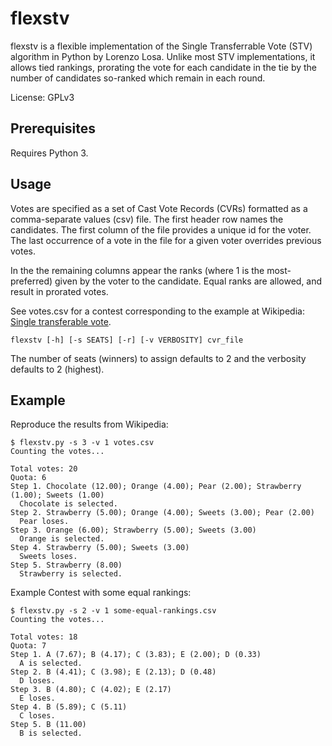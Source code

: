 # flexstv

flexstv is a flexible implementation of the Single Transferrable Vote (STV) algorithm in Python by Lorenzo Losa.
Unlike most STV implementations, it allows tied rankings, prorating the vote for each candidate in
the tie by the number of candidates so-ranked which remain in each round.

License: GPLv3

## Prerequisites
Requires Python 3.

## Usage

Votes are specified as a set of Cast Vote Records (CVRs)
formatted as a comma-separate values (csv) file.
The first header row names the candidates.
The first column of the file provides a unique id for the voter.
The last occurrence of a vote in the file for a given voter overrides
previous votes.

In the the remaining columns appear the ranks (where 1 is the most-preferred) given
by the voter to the candidate. Equal ranks are allowed, and result in prorated votes.

See votes.csv for a contest corresponding to the example at Wikipedia:
[Single transferable vote](https://en.wikipedia.org/wiki/Single_transferable_vote).

    flexstv [-h] [-s SEATS] [-r] [-v VERBOSITY] cvr_file

The number of seats (winners) to assign defaults to 2
and the verbosity defaults to 2 (highest).

## Example

Reproduce the results from Wikipedia:

    $ flexstv.py -s 3 -v 1 votes.csv
    Counting the votes...

    Total votes: 20
    Quota: 6
    Step 1. Chocolate (12.00); Orange (4.00); Pear (2.00); Strawberry (1.00); Sweets (1.00)
      Chocolate is selected.
    Step 2. Strawberry (5.00); Orange (4.00); Sweets (3.00); Pear (2.00)
      Pear loses.
    Step 3. Orange (6.00); Strawberry (5.00); Sweets (3.00)
      Orange is selected.
    Step 4. Strawberry (5.00); Sweets (3.00)
      Sweets loses.
    Step 5. Strawberry (8.00)
      Strawberry is selected.

Example Contest with some equal rankings:

    $ flexstv.py -s 2 -v 1 some-equal-rankings.csv
    Counting the votes...

    Total votes: 18
    Quota: 7
    Step 1. A (7.67); B (4.17); C (3.83); E (2.00); D (0.33)
      A is selected.
    Step 2. B (4.41); C (3.98); E (2.13); D (0.48)
      D loses.
    Step 3. B (4.80); C (4.02); E (2.17)
      E loses.
    Step 4. B (5.89); C (5.11)
      C loses.
    Step 5. B (11.00)
      B is selected.
